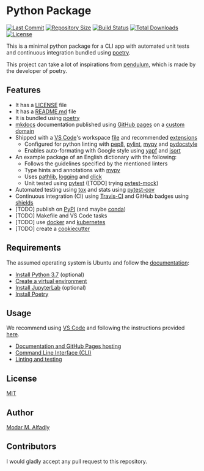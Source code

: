 # Python Package

[![Last Commit](https://img.shields.io/github/last-commit/ModarTensai/python-package.svg)](https://github.com/ModarTensai/python-package/commits/master)
[![Repository Size](https://img.shields.io/github/repo-size/ModarTensai/python-package.svg)](https://github.com/ModarTensai/python-package/archive/master.zip)
[![Build Status](https://travis-ci.com/ModarTensai/python-package.svg?token=nsBux3TDRWWpFxuY8dgp&branch=master)](https://travis-ci.com/ModarTensai/python-package)
[![Total Downloads](https://img.shields.io/github/downloads/ModarTensai/python-package/total.svg)](https://github.com/ModarTensai/python-package/archive/master.zip)
[![License](https://img.shields.io/github/license/ModarTensai/python-package.svg)](https://github.com/ModarTensai/python-package/blob/master/LICENSE)


This is a minimal python package for a CLI app with automated unit tests and continuous integration bundled using [poetry](https://poetry.eustace.io/).

This project can take a lot of inspirations from [pendulum](https://github.com/sdispater/pendulum), which is made by the developer of poetry.

## Features

 - It has a [LICENSE](./LICENSE) file
 - It has a [README.md](./README.md) file
 - It is bundled using [poetry](https://poetry.eustace.io/)
 - [mkdocs](https://www.mkdocs.org/) documentation published using [GitHub pages](https://pages.github.com/) on a [custom domain](https://python-package.modar.me)
 - Shipped with a [VS Code](https://code.visualstudio.com/)'s workspace [file](./vs.code-workspace) and recommended [extensions](./.vscode/extensions.json)
    - Configured for python linting with [pep8](https://pypi.org/project/pep8/), [pylint](https://www.pylint.org/), [mypy](http://mypy-lang.org/) and [pydocstyle](http://www.pydocstyle.org/en/3.0.0/usage.html)
    - Enables auto-formating with Google style using [yapf](https://github.com/google/yapf) and [isort](https://pypi.org/project/isort/)
 - An example package of an English dictionary with the following:
    - Follows the guidelines specified by the mentioned linters
    - Type hints and annotations with [mypy](http://mypy-lang.org/)
    - Uses [pathlib](https://docs.python.org/3/library/pathlib.html), [logging](https://realpython.com/python-logging/) and [click](https://click.palletsprojects.com/en/7.x/)
    - Unit tested using [pytest](https://pytest.org) ([TODO] trying [pytest-mock](https://pypi.org/project/pytest-mock/))
 - Automated testing using [tox](https://tox.readthedocs.io/en/latest/) and stats using [pytest-cov](https://pytest-cov.readthedocs.io/en/latest/)
 - Continuous integration (CI) using [Travis-CI](https://travis-ci.com/) and GitHub badges using [shields](https://shields.io/)
 - [TODO] publish on [PyPI](https://pypi.org/) (and maybe [conda](https://conda.io))
 - [TODO] Makefile and VS Code tasks
 - [TODO] use [docker](https://www.docker.com/) and [kubernetes](https://kubernetes.io/)
 - [TODO] create a [cookiecutter](https://github.com/audreyr/cookiecutter)


## Requirements

The assumed operating system is Ubuntu and follow the [documentation](https://python-package.modar.me/requirements/):

 - [Install Python 3.7](https://python-package.modar.me/requirements/#installing-python-37-on-ubuntu-optional) (optional)
 - [Create a virtual environment](https://python-package.modar.me/requirements/#create-a-python-virtual-environment-on-ubuntu)
 - [Install JupyterLab](https://python-package.modar.me/requirements/#installing-jupyterlab-optional) (optional)
 - [Install Poetry](https://python-package.modar.me/requirements/#installing-poetry)

## Usage

We recommend using [VS Code](https://code.visualstudio.com/) and following the instructions provided [here](https://python-package.modar.me/usage/).

- [Documentation and GitHub Pages hosting](https://python-package.modar.me/usage/#documentation)
- [Command Line Interface (CLI)](https://python-package.modar.me/usage/#command-line-interface-cli)
- [Linting and testing](https://python-package.modar.me/usage/#linting-and-testing)

## License

[MIT](./LICENSE)

## Author

[Modar M. Alfadly](https://modar.me)

## Contributors

I would gladly accept any pull request to this repository.